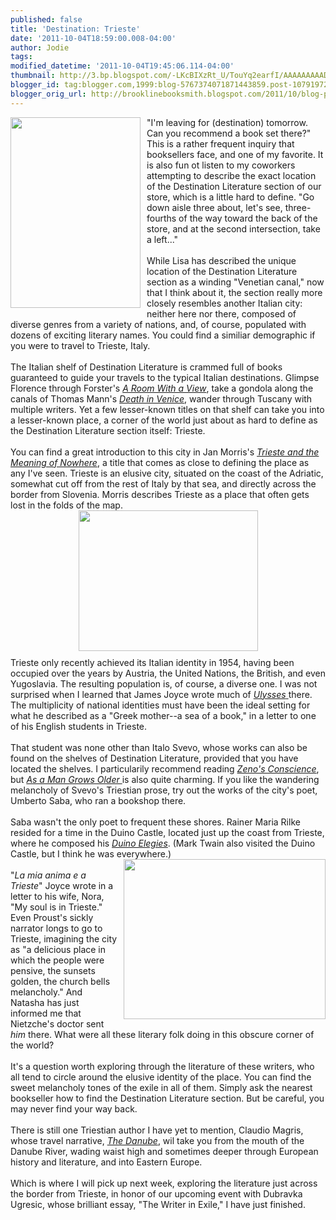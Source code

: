 ```yaml
---
published: false
title: 'Destination: Trieste'
date: '2011-10-04T18:59:00.008-04:00'
author: Jodie
tags: 
modified_datetime: '2011-10-04T19:45:06.114-04:00'
thumbnail: http://3.bp.blogspot.com/-LKcBIXzRt_U/TouYq2earfI/AAAAAAAAADs/g7QhD0WKQUo/s72-c/ITL347.jpg
blogger_id: tag:blogger.com,1999:blog-5767374071871443859.post-1079197247619144015
blogger_orig_url: http://brooklinebooksmith.blogspot.com/2011/10/blog-post.html
---
```


<a href="http://3.bp.blogspot.com/-LKcBIXzRt_U/TouYq2earfI/AAAAAAAAADs/g7QhD0WKQUo/s1600/ITL347.jpg"><img style="MARGIN: 0px 10px 10px 0px; WIDTH: 208px; FLOAT: left; HEIGHT: 305px; CURSOR: hand" id="BLOGGER_PHOTO_ID_5659785218666180082" border="0" alt="" src="http://3.bp.blogspot.com/-LKcBIXzRt_U/TouYq2earfI/AAAAAAAAADs/g7QhD0WKQUo/s320/ITL347.jpg" /></a> "I'm leaving for (destination) tomorrow. Can you recommend a book set there?" This is a rather frequent inquiry that booksellers face, and one of my favorite. It is also fun ot listen to my coworkers attempting to describe the exact location of the Destination Literature section of our store, which is a little hard to define. "Go down aisle three about, let's see, three-fourths of the way toward the back of the store, and at the second intersection, take a left..."<br /><br />While Lisa has described the unique location of the Destination Literature section as a winding "Venetian canal," now that I think about it, the section really more closely resembles another Italian city: neither here nor there, composed of diverse genres from a variety of nations, and, of course, populated with dozens of exciting literary names. You could find a similiar demographic if you were to travel to Trieste, Italy.<br /><br />The Italian shelf of Destination Literature is crammed full of books guaranteed to guide your travels to the typical Italian destinations. Glimpse Florence through Forster's <em><a href="http://www.brooklinebooksmith-shop.com/book/9780679724766">A Room With a View</a></em>, take a gondola along the canals of Thomas Mann's <em><a href="http://www.brooklinebooksmith-shop.com/book/9780060576172">Death in Venice</a></em>, wander through Tuscany with multiple writers. Yet a few lesser-known titles on that shelf can take you into a lesser-known place, a corner of the world just about as hard to define as the Destination Literature section itself: Trieste.<br /><br />You can find a great introduction to this city in Jan Morris's <em><a href="http://www.brooklinebooksmith-shop.com/book/9780306811807">Trieste and the Meaning of Nowhere</a></em>, a title that comes as close to defining the place as any I've seen. Trieste is an elusive city, situated on the coast of the Adriatic, somewhat cut off from the rest of Italy by that sea, and directly across the border from Slovenia. Morris describes Trieste as a place that often gets lost in the folds of the map. <img style="TEXT-ALIGN: center; MARGIN: 0px auto 10px; WIDTH: 287px; DISPLAY: block; HEIGHT: 225px; CURSOR: hand" id="BLOGGER_PHOTO_ID_5659785314340330242" border="0" alt="" src="http://1.bp.blogspot.com/-qKf0A3hciUI/TouYwa46WwI/AAAAAAAAAD0/1eu-c3J4DcU/s320/trieste-map.jpg" />Trieste only recently achieved its Italian identity in 1954, having been occupied over the years by Austria, the United Nations, the British, and even Yugoslavia. The resulting population is, of course, a diverse one. I was not surprised when I learned that James Joyce wrote much of <a href="http://www.brooklinebooksmith-shop.com/book/9780679722762"><em>Ulysses</em> </a>there. The multiplicity of national identities must have been the ideal setting for what he described as a "Greek mother--a sea of a book," in a letter to one of his English students in Trieste.<br /><br />That student was none other than Italo Svevo, whose works can also be found on the shelves of Destination Literature, provided that you have located the shelves. I particularily recommend reading <em><a href="http://www.brooklinebooksmith-shop.com/book/9780375727764">Zeno's Conscience</a></em>, but <em><a href="http://www.brooklinebooksmith-shop.com/search/apachesolr_search/svevo">As a Man Grows Older </a></em>is also quite charming. If you like the wandering melancholy of Svevo's Triestian prose, try out the works of the city's poet, Umberto Saba, who ran a bookshop there.<br /><br />Saba wasn't the only poet to frequent these shores. Rainer Maria Rilke resided for a time in the Duino Castle, located just up the coast from Trieste, where he composed his <em><a href="http://www.brooklinebooksmith-shop.com/book/9781571133915">Duino Elegies</a></em>. (Mark Twain also visited the Duino Castle, but I think he was everywhere.)<br /><a href="http://1.bp.blogspot.com/-D0YKZN8bq7k/TouZCA2rsBI/AAAAAAAAAD8/WPT7HfizkZk/s1600/Trieste%2BItaly%2B2008%2B%2528238%2529%2BJames%2BJoyce%2BBlog.jpg"><img style="MARGIN: 0px 0px 10px 10px; WIDTH: 323px; FLOAT: right; HEIGHT: 256px; CURSOR: hand" id="BLOGGER_PHOTO_ID_5659785616589303826" border="0" alt="" src="http://1.bp.blogspot.com/-D0YKZN8bq7k/TouZCA2rsBI/AAAAAAAAAD8/WPT7HfizkZk/s320/Trieste%2BItaly%2B2008%2B%2528238%2529%2BJames%2BJoyce%2BBlog.jpg" /></a><br />"<em>La mia anima e a Trieste</em>" Joyce wrote in a letter to his wife, Nora, "My soul is in Trieste." Even Proust's sickly narrator longs to go to Trieste, imagining the city as "a delicious place in which the people were pensive, the sunsets golden, the church bells melancholy." And Natasha has just informed me that Nietzche's doctor sent <em>him</em> there. What were all these literary folk doing in this obscure corner of the world?<br /><br />It's a question worth exploring through the literature of these writers, who all tend to circle around the elusive identity of the place. You can find the sweet melancholy tones of the exile in all of them. Simply ask the nearest bookseller how to find the Destination Literature section. But be careful, you may never find your way back.<br /><br />There is still one Triestian author I have yet to mention, Claudio Magris, whose travel narrative, <em><a href="http://www.brooklinebooksmith-shop.com/book/9780374522452">The Danube</a></em>, wil take you from the mouth of the Danube River, wading waist high and sometimes deeper through European history and literature, and into Eastern Europe.<br /><br />Which is where I will pick up next week, exploring the literature just across the border from Trieste, in honor of our upcoming event with Dubravka Ugresic, whose brilliant essay, "The Writer in Exile," I have just finished.
